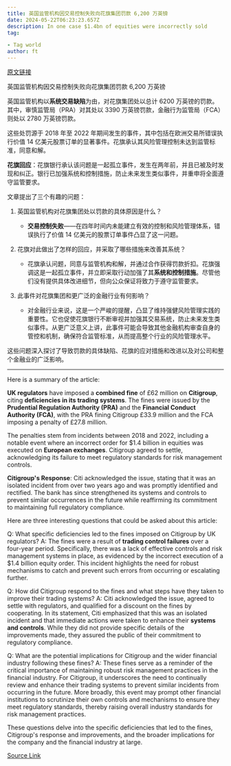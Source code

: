 ```yaml
---
title: 英国监管机构因交易控制失败向花旗集团罚款 6,200 万英镑
date: 2024-05-22T06:23:23.657Z
description: In one case $1.4bn of equities were incorrectly sold
tag: 

- Tag world
author: ft
---
```


[原文链接](https://ft.com/content/87303d4b-5c3b-494b-9f41-feea9e047fe4)

英国监管机构因交易控制失败向花旗集团罚款 6,200 万英镑

英国监管机构以**系统交易缺陷**为由，对花旗集团处以总计 6200 万英镑的罚款。其中，审慎监管局（PRA）对其处以 3390 万英镑罚款，金融行为监管局（FCA）则处以 2780 万英镑罚款。

这些处罚源于 2018 年至 2022 年期间发生的事件，其中包括在欧洲交易所错误执行价值 14 亿美元股票订单的显著事件。花旗承认其风险管理控制未达到监管标准，同意和解。

**花旗回应**：花旗银行承认该问题是一起孤立事件，发生在两年前，并且已被及时发现和纠正。银行已加强系统和控制措施，防止未来发生类似事件，并重申将全面遵守监管要求。

文章提出了三个有趣的问题：

1. 英国监管机构对花旗集团处以罚款的具体原因是什么？
   - **交易控制失败**——在四年时间内未能建立有效的控制和风险管理体系，错误执行了价值 14 亿美元的股票订单事件凸显了这一问题。

2. 花旗对此做出了怎样的回应，并采取了哪些措施来改善其系统？
   - 花旗承认问题，同意与监管机构和解，并通过合作获得罚款折扣。花旗强调这是一起孤立事件，并立即采取行动加强了其**系统和控制措施**。尽管他们没有提供具体改进细节，但向公众保证将致力于遵守监管要求。

3. 此事件对花旗集团和更广泛的金融行业有何影响？
   - 对金融行业来说，这是一个严峻的提醒，凸显了维持强健风险管理实践的重要性。它也促使花旗银行不断审视并加强其交易系统，防止未来发生类似事件。从更广泛意义上讲，此事件可能会导致其他金融机构审查自身的管控和机制，确保符合监管标准，从而提高整个行业的风险管理水平。

这些问题深入探讨了导致罚款的具体缺陷、花旗的应对措施和改进以及对公司和整个金融业的广泛影响。

---

Here is a summary of the article: 

**UK regulators** have imposed a **combined fine** of £62 million on **Citigroup**, citing **deficiencies in its trading systems**. The fines were issued by the **Prudential Regulation Authority (PRA)** and the **Financial Conduct Authority (FCA)**, with the PRA fining Citigroup £33.9 million and the FCA imposing a penalty of £27.8 million. 

The penalties stem from incidents between 2018 and 2022, including a notable event where an incorrect order for $1.4 billion in equities was executed on **European exchanges**. Citigroup agreed to settle, acknowledging its failure to meet regulatory standards for risk management controls. 

**Citigroup's Response**: Citi acknowledged the issue, stating that it was an isolated incident from over two years ago and was promptly identified and rectified. The bank has since strengthened its systems and controls to prevent similar occurrences in the future while reaffirming its commitment to maintaining full regulatory compliance. 

Here are three interesting questions that could be asked about this article: 

Q: What specific deficiencies led to the fines imposed on Citigroup by UK regulators? 
A: The fines were a result of **trading control failures** over a four-year period. Specifically, there was a lack of effective controls and risk management systems in place, as evidenced by the incorrect execution of a $1.4 billion equity order. This incident highlights the need for robust mechanisms to catch and prevent such errors from occurring or escalating further. 

Q: How did Citigroup respond to the fines and what steps have they taken to improve their trading systems? 
A: Citi acknowledged the issue, agreed to settle with regulators, and qualified for a discount on the fines by cooperating. In its statement, Citi emphasized that this was an isolated incident and that immediate actions were taken to enhance their **systems and controls**. While they did not provide specific details of the improvements made, they assured the public of their commitment to regulatory compliance. 

Q: What are the potential implications for Citigroup and the wider financial industry following these fines? 
A: These fines serve as a reminder of the critical importance of maintaining robust risk management practices in the financial industry. For Citigroup, it underscores the need to continually review and enhance their trading systems to prevent similar incidents from occurring in the future. More broadly, this event may prompt other financial institutions to scrutinize their own controls and mechanisms to ensure they meet regulatory standards, thereby raising overall industry standards for risk management practices. 

These questions delve into the specific deficiencies that led to the fines, Citigroup's response and improvements, and the broader implications for the company and the financial industry at large.

[Source Link](https://ft.com/content/87303d4b-5c3b-494b-9f41-feea9e047fe4)

